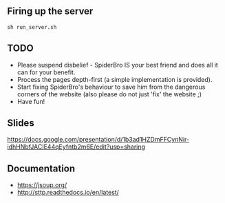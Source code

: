 ## Firing up the server

```
sh run_server.sh
```

## TODO

* Please suspend disbelief - SpiderBro IS your best friend and does all it can for your benefit. 
* Process the pages depth-first (a simple implementation is provided).
* Start fixing SpiderBro's behaviour to save him from the dangerous corners of the website (also please do not just 'fix' the website ;)
* Have fun!

## Slides
https://docs.google.com/presentation/d/1b3ad1HZDmFFCynNir-idhHNbfJACIE44qEyfntb2m6E/edit?usp=sharing

## Documentation
* https://jsoup.org/
* http://sttp.readthedocs.io/en/latest/